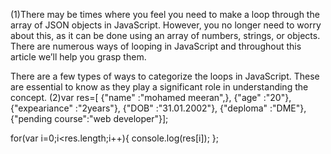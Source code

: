 (1)There may be times where you feel you need to make a loop through the array of JSON objects in JavaScript. However, you no longer need to worry about this, as it can be done using an array of numbers, strings, or objects. There are numerous ways of looping in JavaScript and throughout this article we’ll help you grasp them.

There are a few types of ways to categorize the loops in JavaScript. These are essential to know as they play a significant role in understanding the concept.
(2)var res=[
    {"name"          :"mohamed meeran",},
    {"age"           :"20"},
    {"expeariance"   :"2years"},
    {"DOB"           :"31.01.2002"},
    {"deploma"       :"DME"},
    {"pending course":"web developer"}];


for(var i=0;i<res.length;i++){
    console.log(res[i]);
};
